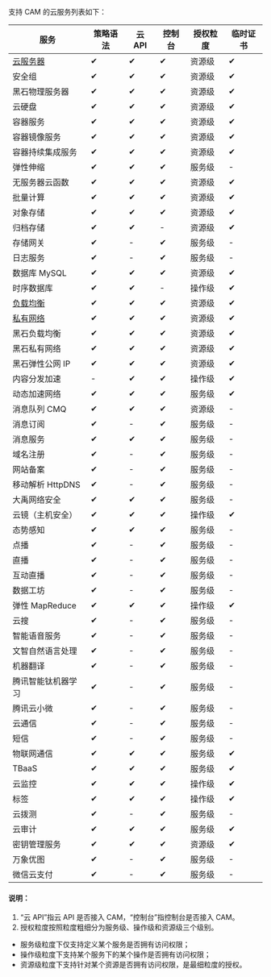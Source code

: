 支持 CAM 的云服务列表如下：

| 服务                                                         | 策略语法 | 云 API | 控制台 | 授权粒度 | 临时证书 |
| ------------------------------------------------------------ | -------- | ----- | ------ | -------- | -------- |
| [云服务器](https://cloud.tencent.com/document/product/213/10314) | ✔        | ✔     | ✔      | 资源级   | ✔        |
| 安全组                                                       | ✔        | ✔     | ✔      | 资源级   | ✔        |
| 黑石物理服务器                                               | ✔        | ✔     | ✔      | 资源级   | ✔        |
| 云硬盘                                                       | ✔        | ✔     | ✔      | 资源级   | ✔        |
| 容器服务                                                     | ✔        | ✔     | ✔      | 资源级   | ✔        |
| 容器镜像服务                                                 | ✔        | ✔     | ✔      | 资源级   | ✔        |
| 容器持续集成服务                                             | ✔        | ✔     | ✔      | 资源级   | ✔        |
| 弹性伸缩                                                     | ✔        | ✔     | ✔      | 服务级   | -        |
| 无服务器云函数                                               | ✔        | ✔     | ✔      | 资源级   | ✔        |
| 批量计算                                                     | ✔        | ✔     | ✔      | 资源级   | ✔        |
| 对象存储                                                     | ✔        | ✔     | ✔      | 资源级   | ✔        |
| 归档存储                                                     | ✔        | ✔     | -      | 资源级   | ✔        |
| 存储网关                                                     | ✔        | -     | ✔      | 服务级   | -        |
| 日志服务                                                     | ✔        | -     | ✔      | 服务级   | -        |
| 数据库 MySQL                                                 | ✔        | ✔     | ✔      | 资源级   | ✔        |
| 时序数据库                                                   | ✔        | ✔     | -      | 操作级   | ✔        |
| [负载均衡](https://cloud.tencent.com/document/product/214/9779) | ✔        | ✔     | ✔      | 资源级   | ✔        |
| [私有网络](https://cloud.tencent.com/document/product/215/9510) | ✔        | ✔     | ✔      | 资源级   | ✔        |
| 黑石负载均衡                                                 | ✔        | ✔     | ✔      | 资源级   | ✔        |
| 黑石私有网络                                                 | ✔        | ✔     | ✔      | 资源级   | ✔        |
| 黑石弹性公网 IP                                              | ✔        | ✔     | ✔      | 资源级   | ✔        |
| 内容分发加速                                                 | -        | ✔     | ✔      | 操作级   | ✔        |
| 动态加速网络                                                 | ✔        | ✔     | ✔      | 服务级   | ✔        |
| 消息队列 CMQ                                                 | ✔        | ✔     | ✔      | 资源级   | -        |
| 消息订阅                                                     | ✔        | -     | ✔      | 服务级   | -        |
| 消息服务                                                     | ✔        | ✔     | ✔      | 服务级   | -        |
| 域名注册                                                     | ✔        | -     | ✔      | 服务级   | -        |
| 网站备案                                                     | ✔        | -     | ✔      | 服务级   | -        |
| 移动解析 HttpDNS                                             | ✔        | -     | ✔      | 服务级   | -        |
| 大禹网络安全                                                 | ✔        | ✔     | ✔      | 服务级   | -        |
| 云镜（主机安全）                                             | ✔        | ✔     | ✔      | 操作级   | ✔        |
| 态势感知                                                     | ✔        | ✔     | ✔      | 服务级   | -        |
| 点播                                                         | ✔        | -     | ✔      | 服务级   | -        |
| 直播                                                         | ✔        | -     | ✔      | 服务级   | -        |
| 互动直播                                                     | ✔        | -     | ✔      | 服务级   | -        |
| 数据工坊                                                     | ✔        | -     | ✔      | 服务级   | -        |
| 弹性 MapReduce                                               | ✔        | ✔     | ✔      | 操作级   | ✔        |
| 云搜                                                         | ✔        | -     | ✔      | 服务级   | -        |
| 智能语音服务                                                 | ✔        | -     | ✔      | 服务级   | -        |
| 文智自然语言处理                                             | ✔        | -     | ✔      | 服务级   | -        |
| 机器翻译                                                     | ✔        | -     | ✔      | 服务级   | -        |
| 腾讯智能钛机器学习                                           | ✔        | -     | ✔      | 服务级   | -        |
| 腾讯云小微                                                   | ✔        | -     | ✔      | 服务级   | -        |
| 云通信                                                       | ✔        | -     | ✔      | 服务级   | -        |
| 短信                                                         | ✔        | -     | ✔      | 服务级   | -        |
| 物联网通信                                                   | ✔        | ✔     | ✔      | 服务级   | ✔        |
| TBaaS                                                        | ✔        | ✔     | ✔      | 服务级   | ✔        |
| 云监控                                                       | ✔        | ✔     | ✔      | 操作级   | ✔        |
| 标签                                                         | ✔        | ✔     | ✔      | 操作级   | ✔        |
| 云拨测                                                       | ✔        | -     | ✔      | 服务级   | -        |
| 云审计                                                       | ✔        | ✔     | ✔      | 服务级   | ✔        |
| 密钥管理服务                                                 | ✔        | ✔     | ✔      | 资源级   | ✔        |
| 万象优图                                                     | ✔        | -     | ✔      | 服务级   | -        |
| 微信云支付                                                   | ✔        | -     | ✔      | 服务级   | -        |

#### 说明：
1. “云 API”指云 API 是否接入 CAM，“控制台”指控制台是否接入 CAM。 
2. 授权粒度按照粒度粗细分为服务级、操作级和资源级三个级别。
 - 服务级粒度下仅支持定义某个服务是否拥有访问权限；
 - 操作级粒度下支持某个服务下的某个操作是否拥有访问权限；
 - 资源级粒度下支持针对某个资源是否拥有访问权限，是最细粒度的授权。
